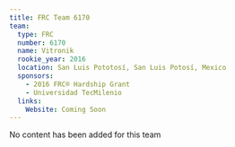 ```yaml
---
title: FRC Team 6170
team:
  type: FRC
  number: 6170
  name: Vitronik
  rookie_year: 2016
  location: San Luis Pototosí, San Luis Potosí, Mexico
  sponsors:
    - 2016 FRC® Hardship Grant
    - Universidad TecMilenio
  links:
    Website: Coming Soon
---
```

No content has been added for this team